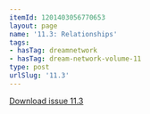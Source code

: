 ```yaml
---
itemId: 1201403056770653
layout: page
name: '11.3: Relationships'
tags:
- hasTag: dreamnetwork
- hasTag: dream-network-volume-11
type: post
urlSlug: '11.3'
---
```

<a href="files/pdfs/Volume_11/11.3-Dream-Network_Volume-11_No-3.pdf" download="">Download issue 11.3</a>